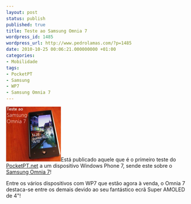 ```yaml
---
layout: post
status: publish
published: true
title: Teste ao Samsung Omnia 7
wordpress_id: 1485
wordpress_url: http://www.pedrolamas.com/?p=1485
date: 2010-10-25 00:06:21.000000000 +01:00
categories:
- Mobilidade
tags:
- PocketPT
- Samsung
- WP7
- Samsung Omnia 7
---
```

[![](wp-content/uploads/2010/10/Teste-ao-Samsung-Omnia-7.jpg "Teste ao Samsung Omnia 7")](http://www.pocketpt.net/forum/index.php?showtopic=32707)Está publicado aquele que é o primeiro teste do [PocketPT.net](http://www.pocketpt.net) a um dispositivo Windows Phone 7, sende este sobre o [Samsung Omnia 7](http://www.samsung.com/uk/consumer/mobile-phones/mobile-phones/smartphone/GT-I8700YKAH3G/index.idx?pagetype=prd_detail)!

Entre os vários dispositivos com WP7 que estão agora à venda, o Omnia 7 destaca-se entre os demais devido ao seu fantástico ecrã Super AMOLED de 4"!
